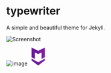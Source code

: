 typewriter
==========

A simple and beautiful theme for Jekyll.

![Screenshot](https://raw.githubusercontent.com/alixedi/typewriter/master/images/screenshot.png)

![image](http://imagesearch.naver.com/search.naver?sm=ext&viewloc=1&where=idetail&rev=31&query=%EA%B7%B8%EB%A6%BC&section=image&res_fr=0&res_to=0&ie=utf8&face=0&color=0&ccl=0&aq=0&spq=1&nx_search_query=%EA%B7%B8%EB%A6%BC&nx_and_query=&nx_sub_query=&nx_search_hlquery=&nx_search_fasquery=&datetype=0&startdate=0&enddate=0&start=1&img_id=dic1543338%7C2013638_1)
![dd](https://github.com/adam-p/markdown-here/raw/master/src/common/images/icon48.png)
